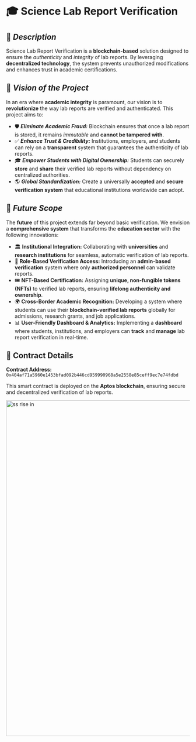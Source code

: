 # 🎓 **Science Lab Report Verification**

## 📌 **_Description_**
Science Lab Report Verification is a **blockchain-based** solution designed to ensure the _authenticity_ and _integrity_ of lab reports. By leveraging **decentralized technology**, the system prevents unauthorized modifications and enhances trust in academic certifications.

## 🎯 **_Vision of the Project_**
In an era where **academic integrity** is paramount, our vision is to **revolutionize** the way lab reports are verified and authenticated. This project aims to:

- 🛡️ **_Eliminate Academic Fraud:_** Blockchain ensures that once a lab report is stored, it remains _immutable_ and **cannot be tampered with**.
- ✅ **_Enhance Trust & Credibility:_** Institutions, employers, and students can rely on a **transparent** system that guarantees the authenticity of lab reports.
- 🎓 **_Empower Students with Digital Ownership:_** Students can securely **store** and **share** their verified lab reports without dependency on centralized authorities.
- 🌎 **_Global Standardization:_** Create a universally **accepted** and **secure verification system** that educational institutions worldwide can adopt.

## 🚀 **_Future Scope_**
The **future** of this project extends far beyond basic verification. We envision a **comprehensive system** that transforms the **education sector** with the following innovations:

- 🏛️ **Institutional Integration:** Collaborating with **universities** and **research institutions** for seamless, automatic verification of lab reports.
- 🔑 **Role-Based Verification Access:** Introducing an **admin-based verification** system where only **authorized personnel** can validate reports.
- 🎟️ **NFT-Based Certification:** Assigning **unique, non-fungible tokens (NFTs)** to verified lab reports, ensuring **lifelong authenticity and ownership**.
- 🌍 **Cross-Border Academic Recognition:** Developing a system where students can use their **blockchain-verified lab reports** globally for admissions, research grants, and job applications.
- 📊 **User-Friendly Dashboard & Analytics:** Implementing a **dashboard** where students, institutions, and employers can **track** and **manage** lab report verification in real-time.

## 🔗 Contract Details
**Contract Address:** `0x404af71a5960e1453bfad092b446cd959990968a5e2558e85ceff9ec7e74fdbd`

This smart contract is deployed on the **Aptos blockchain**, ensuring secure and decentralized verification of lab reports.



<img width="918" alt="ss rise in" src="https://github.com/user-attachments/assets/f90da568-2b7e-406e-9e41-c16bd947d9db" />
